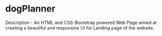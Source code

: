# dogPlanner

Description - An HTML and CSS-Bootstrap powered Web Page aimed at creating a beautiful and responsive UI for Landing page of the website.
